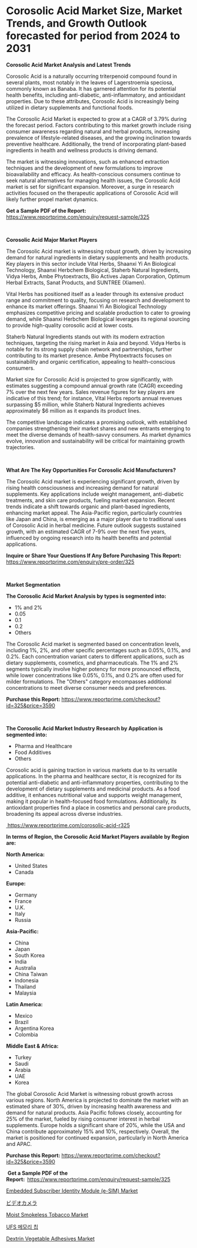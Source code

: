 <p><h1>Corosolic Acid Market Size, Market Trends, and Growth Outlook forecasted for period from 2024 to 2031</h1></p><p><strong>Corosolic Acid Market Analysis and Latest Trends</strong></p>
<p><p>Corosolic Acid is a naturally occurring triterpenoid compound found in several plants, most notably in the leaves of Lagerstroemia speciosa, commonly known as Banaba. It has garnered attention for its potential health benefits, including anti-diabetic, anti-inflammatory, and antioxidant properties. Due to these attributes, Corosolic Acid is increasingly being utilized in dietary supplements and functional foods.</p><p>The Corosolic Acid Market is expected to grow at a CAGR of 3.79% during the forecast period. Factors contributing to this market growth include rising consumer awareness regarding natural and herbal products, increasing prevalence of lifestyle-related diseases, and the growing inclination towards preventive healthcare. Additionally, the trend of incorporating plant-based ingredients in health and wellness products is driving demand.</p><p>The market is witnessing innovations, such as enhanced extraction techniques and the development of new formulations to improve bioavailability and efficacy. As health-conscious consumers continue to seek natural alternatives for managing health issues, the Corosolic Acid market is set for significant expansion. Moreover, a surge in research activities focused on the therapeutic applications of Corosolic Acid will likely further propel market dynamics.</p></p>
<p><strong>Get a Sample PDF of the Report:&nbsp;</strong> <a href="https://www.reportprime.com/enquiry/request-sample/325">https://www.reportprime.com/enquiry/request-sample/325</a></p>
<p>&nbsp;</p>
<p><strong>Corosolic Acid Major Market Players</strong></p>
<p><p>The Corosolic Acid market is witnessing robust growth, driven by increasing demand for natural ingredients in dietary supplements and health products. Key players in this sector include Vital Herbs, Shaanxi Yi An Biological Technology, Shaanxi Herbchem Biological, Staherb Natural Ingredients, Vidya Herbs, Ambe Phytoextracts, Bio Actives Japan Corporation, Optimum Herbal Extracts, Sanat Products, and SUNTREE (Xiamen).</p><p>Vital Herbs has positioned itself as a leader through its extensive product range and commitment to quality, focusing on research and development to enhance its market offerings. Shaanxi Yi An Biological Technology emphasizes competitive pricing and scalable production to cater to growing demand, while Shaanxi Herbchem Biological leverages its regional sourcing to provide high-quality corosolic acid at lower costs.</p><p>Staherb Natural Ingredients stands out with its modern extraction techniques, targeting the rising market in Asia and beyond. Vidya Herbs is notable for its strong supply chain network and partnerships, further contributing to its market presence. Ambe Phytoextracts focuses on sustainability and organic certification, appealing to health-conscious consumers.</p><p>Market size for Corosolic Acid is projected to grow significantly, with estimates suggesting a compound annual growth rate (CAGR) exceeding 7% over the next few years. Sales revenue figures for key players are indicative of this trend; for instance, Vital Herbs reports annual revenues surpassing $5 million, while Staherb Natural Ingredients achieves approximately $6 million as it expands its product lines.</p><p>The competitive landscape indicates a promising outlook, with established companies strengthening their market shares and new entrants emerging to meet the diverse demands of health-savvy consumers. As market dynamics evolve, innovation and sustainability will be critical for maintaining growth trajectories.</p></p>
<p>&nbsp;</p>
<p><strong>What Are The Key Opportunities For Corosolic Acid Manufacturers?</strong></p>
<p><p>The Corosolic Acid market is experiencing significant growth, driven by rising health consciousness and increasing demand for natural supplements. Key applications include weight management, anti-diabetic treatments, and skin care products, fueling market expansion. Recent trends indicate a shift towards organic and plant-based ingredients, enhancing market appeal. The Asia-Pacific region, particularly countries like Japan and China, is emerging as a major player due to traditional uses of Corosolic Acid in herbal medicine. Future outlook suggests sustained growth, with an estimated CAGR of 7-9% over the next five years, influenced by ongoing research into its health benefits and potential applications.</p></p>
<p><strong>Inquire or Share Your Questions If Any Before Purchasing This Report:</strong> <a href="https://www.reportprime.com/enquiry/pre-order/325">https://www.reportprime.com/enquiry/pre-order/325</a></p>
<p>&nbsp;</p>
<p><strong>Market Segmentation</strong></p>
<p><strong>The Corosolic Acid Market Analysis by types is segmented into:</strong></p>
<p><ul><li>1% and 2%</li><li>0.05</li><li>0.1</li><li>0.2</li><li>Others</li></ul></p>
<p><p>The Corosolic Acid market is segmented based on concentration levels, including 1%, 2%, and other specific percentages such as 0.05%, 0.1%, and 0.2%. Each concentration variant caters to different applications, such as dietary supplements, cosmetics, and pharmaceuticals. The 1% and 2% segments typically involve higher potency for more pronounced effects, while lower concentrations like 0.05%, 0.1%, and 0.2% are often used for milder formulations. The "Others" category encompasses additional concentrations to meet diverse consumer needs and preferences.</p></p>
<p><strong>Purchase this Report:&nbsp;</strong><a href="https://www.reportprime.com/checkout?id=325&price=3590">https://www.reportprime.com/checkout?id=325&price=3590</a></p>
<p>&nbsp;</p>
<p><strong>The Corosolic Acid Market Industry Research by Application is segmented into:</strong></p>
<p><ul><li>Pharma and Healthcare</li><li>Food Additives</li><li>Others</li></ul></p>
<p><p>Corosolic acid is gaining traction in various markets due to its versatile applications. In the pharma and healthcare sector, it is recognized for its potential anti-diabetic and anti-inflammatory properties, contributing to the development of dietary supplements and medicinal products. As a food additive, it enhances nutritional value and supports weight management, making it popular in health-focused food formulations. Additionally, its antioxidant properties find a place in cosmetics and personal care products, broadening its appeal across diverse industries.</p></p>
<p><a href="https://www.reportprime.com/corosolic-acid-r325">&nbsp;https://www.reportprime.com/corosolic-acid-r325</a></p>
<p><strong>In terms of Region, the Corosolic Acid Market Players available by Region are:</strong></p>
<p>
    <p> <strong> North America: </strong>
        <ul>
            <li>United States</li>
            <li>Canada</li>
        </ul>
        </p> 
    <p> <strong> Europe: </strong>
        <ul>
            <li>Germany</li>
            <li>France</li>
            <li>U.K.</li>
            <li>Italy</li>
            <li>Russia</li>
        </ul>
        </p> 
    <p> <strong> Asia-Pacific: </strong>
        <ul>
            <li>China</li>
            <li>Japan</li>
            <li>South Korea</li>
            <li>India</li>
            <li>Australia</li>
            <li>China Taiwan</li>
            <li>Indonesia</li>
            <li>Thailand</li>
            <li>Malaysia</li>
        </ul>
        </p> 
    <p> <strong> Latin America: </strong>
        <ul>
            <li>Mexico</li>
            <li>Brazil</li>
            <li>Argentina Korea</li>
            <li>Colombia</li>
        </ul>
        </p> 
    <p> <strong> Middle East & Africa: </strong>
        <ul>
            <li>Turkey</li>
            <li>Saudi</li>
            <li>Arabia</li>
            <li>UAE</li>
            <li>Korea</li>
        </ul>
    </p>
    </p>
<p><p>The global Corosolic Acid Market is witnessing robust growth across various regions. North America is projected to dominate the market with an estimated share of 30%, driven by increasing health awareness and demand for natural products. Asia Pacific follows closely, accounting for 25% of the market, fueled by rising consumer interest in herbal supplements. Europe holds a significant share of 20%, while the USA and China contribute approximately 15% and 10%, respectively. Overall, the market is positioned for continued expansion, particularly in North America and APAC.</p></p>
<p><strong>Purchase this Report: </strong><a href="https://www.reportprime.com/checkout?id=325&price=3590">https://www.reportprime.com/checkout?id=325&price=3590</a></p>
<p>&nbsp;<strong>Get a Sample PDF of the Report:&nbsp;&nbsp;</strong><a href="https://www.reportprime.com/enquiry/request-sample/325">https://www.reportprime.com/enquiry/request-sample/325</a></p>
<p><strong></strong></p>
<p><p><a href="https://issuu.com/reportprime-2/docs/embedded-subscriber-identity-module_86d997c41d3cd9">Embedded Subscriber Identity Module (e-SIM) Market</a></p><p><a href="https://medium.com/@rosaleen41t7a/%E3%83%93%E3%83%87%E3%82%AA%E3%82%AB%E3%83%A1%E3%83%A9%E5%B8%82%E5%A0%B4-2024%E5%B9%B4%E3%81%8B%E3%82%892031%E5%B9%B4%E3%81%BE%E3%81%A7%E3%81%AE%E4%B8%96%E7%95%8C%E3%81%8A%E3%82%88%E3%81%B3%E5%9C%B0%E5%9F%9F%E5%88%86%E6%9E%90-9ca12189ca99">ビデオカメラ</a></p><p><a href="https://medium.com/@borisfisher2023/market-leaders-and-laggards-global-moist-smokeless-tobacco-market-trends-and-forecast-2024-2031-1d8869608872?postPublishedType=initial">Moist Smokeless Tobacco Market</a></p><p><a href="https://medium.com/@mujgankortalih/ufs-%EB%A9%94%EB%AA%A8%EB%A6%AC-%EC%B9%A9-%EC%8B%9C%EC%9E%A5-%EA%B7%9C%EB%AA%A8-%EC%8B%9C%EC%9E%A5-%EC%84%B8%EB%B6%84%ED%99%94-%EC%8B%9C%EC%9E%A5-%EB%8F%99%ED%96%A5-%EB%B0%8F-%EC%84%B1%EC%9E%A5-%EB%B6%84%EC%84%9D-%EC%98%88%EC%B8%A1-2031%EB%85%84%EA%B9%8C%EC%A7%80-462fc883707d">UFS 메모리 칩</a></p><p><a href="https://www.linkedin.com/pulse/dextrin-vegetable-adhesives-market-global-insights-regional-vknff?trackingId=AeX1k0jTSP%2BjJc5PIYhdqg%3D%3D">Dextrin Vegetable Adhesives Market</a></p></p>
